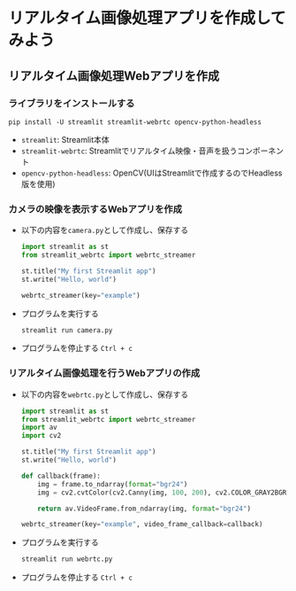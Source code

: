 # **リアルタイム画像処理アプリを作成してみよう**
## **リアルタイム画像処理Webアプリを作成**
### **ライブラリをインストールする**
```
pip install -U streamlit streamlit-webrtc opencv-python-headless
```
- `streamlit`: Streamlit本体
- `streamlit-webrtc`: Streamlitでリアルタイム映像・音声を扱うコンポーネント
- `opencv-python-headless`: OpenCV(UIはStreamlitで作成するのでHeadless版を使用)

### **カメラの映像を表示するWebアプリを作成**

- 以下の内容を`camera.py`として作成し、保存する
  ```python
  import streamlit as st
  from streamlit_webrtc import webrtc_streamer

  st.title("My first Streamlit app")
  st.write("Hello, world")

  webrtc_streamer(key="example")
  ```

- プログラムを実行する
  ```sh
  streamlit run camera.py
  ```

- プログラムを停止する
  `Ctrl + c`


### **リアルタイム画像処理を行うWebアプリの作成**

- 以下の内容を`webrtc.py`として作成し、保存する
  ```python
  import streamlit as st
  from streamlit_webrtc import webrtc_streamer
  import av
  import cv2

  st.title("My first Streamlit app")
  st.write("Hello, world")

  def callback(frame):
      img = frame.to_ndarray(format="bgr24")
      img = cv2.cvtColor(cv2.Canny(img, 100, 200), cv2.COLOR_GRAY2BGR)

      return av.VideoFrame.from_ndarray(img, format="bgr24")

  webrtc_streamer(key="example", video_frame_callback=callback)
  ```

- プログラムを実行する
  ```sh
  streamlit run webrtc.py
  ```

- プログラムを停止する
  `Ctrl + c`
